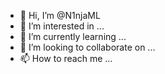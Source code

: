 - 👋 Hi, I’m @N1njaML
- 👀 I’m interested in ...
- 🌱 I’m currently learning ...
- 💞️ I’m looking to collaborate on ...
- 📫 How to reach me ...

<!---
N1njaML/N1njaML is a ✨ special ✨ repository because its `README.md` (this file) appears on your GitHub profile.
You can click the Preview link to take a look at your changes.
--->
